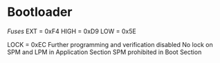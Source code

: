# Bootloader

*Fuses*
EXT  = 0xF4
HIGH = 0xD9
LOW  = 0x5E

LOCK = 0xEC
Further programming and verification disabled
No lock on SPM and LPM in Application Section
SPM prohibited in Boot Section


